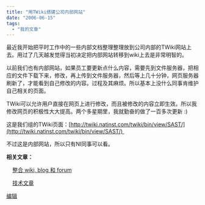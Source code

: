 ```yaml
---
title: "用TWiki搭建公司内部网站"
date: "2006-06-15"
tags: 
  - "我的文章"
---
```


最近我开始把平时工作中的一些内部文档整理整理放到公司内部的TWiki网站上去。用过了几天越发觉得当初决定把内部网站转移到wiki上去是非常明智的。

以前我们也有内部网站，如果员工要更新点什么内容，需要先到文件服务器，把相应的文件下载下来，修改，再上传到文件服务器，然后等上几十分钟，网页服务器刷新了，才能看到自己修改的内容。过程及其麻烦。所以基本上没什么同事肯维护自己相关的页面。

TWiki可以允许用户直接在网页上进行修改，而且被修改的内容立即生效。所以我修改网页的积极性大大提高。两个多星期里，我就勤奋的做了一百多次更新 :)

这是我们组的TWiki页面：[http://twiki.natinst.com/twiki/bin/view/SAST/](http://twiki.natinst.com/twiki/bin/view/SAST/) 

不过这是内部网站，所以只有NI同事可以看。

**相关文章：**

    [整合 wiki, blog 和 forum](http://ruanqizhen.spaces.live.com/blog/cns!5852D4F797C53FB6!1696.entry)

    [技术文章](http://ruanqizhen.spaces.msn.com/Blog/cns!1pU-rgQVTuuWM1TX8W8PfmDA!1073.entry)

[编辑](http://ruanqizhen.spaces.msn.com/PersonalSpace.aspx?_c11_BlogPart_handle=cns!5852D4F797C53FB6!1411&_c11_BlogPart_blogpart=blogentry&_c=BlogPart&_c02_owner=1)
